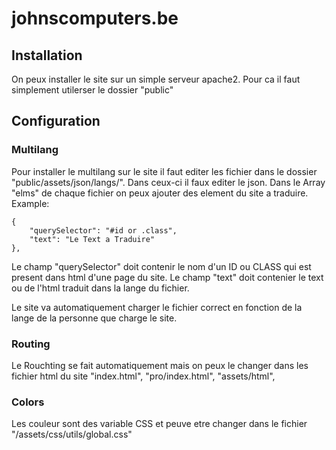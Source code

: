# johnscomputers.be

  

## Installation

  

On peux installer le site sur un simple serveur apache2. Pour ca il faut simplement utilerser le dossier "public"

## Configuration

### Multilang
Pour installer le multilang sur le site il faut editer les fichier dans le dossier "public/assets/json/langs/". Dans ceux-ci il faux editer le json.  Dans le Array "elms" de chaque fichier on peux ajouter des element du site a traduire.
Example:
```
{ 
	"querySelector": "#id or .class",
	"text": "Le Text a Traduire"
},
```
Le champ "querySelector" doit contenir le nom d'un ID ou CLASS qui est present dans html d'une page du site.
Le champ "text" doit contenier le text ou de l'html traduit dans la lange du fichier.

Le site va automatiquement charger le fichier correct en fonction de la lange de la personne que charge le site.

### Routing
Le Rouchting se fait automatiquement mais on peux le changer dans les fichier html du site "index.html", "pro/index.html", "assets/html",

### Colors
Les couleur sont des variable CSS et peuve etre changer dans le fichier "/assets/css/utils/global.css"